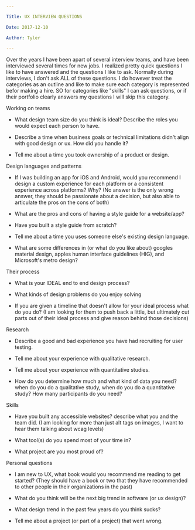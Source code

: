 ```yaml
---

Title: UX INTERVIEW QUESTIONS

Date: 2017-12-10

Author: Tyler

---
```


Over the years I have been apart of several interview teams, and have been interviewed several times for new jobs. I realized pretty quick questions I like to have answered and the questions I like to ask. Normally during interviews, I don\'t ask ALL of these questions. I do however treat the categories as an outline and like to make sure each category is represented befor making a hire. SO for categories like \"skills\" I can ask questions, or if their portfolio clearly answers my questions I will skip this category.

Working on teams

-   What design team size do you think is ideal? Describe the roles you would expect each person to have.

-   Describe a time when business goals or technical limitations didn\'t align with good design or ux. How did you handle it?

-   Tell me about a time you took ownership of a product or design.

Design languages and patterns

-   If I was building an app for iOS and Android, would you recommend I design a custom experience for each platform or a consistent experience across platforms? Why? (No answer is the only wrong answer, they should be passionate about a decision, but also able to articulate the pros on the cons of both)

-   What are the pros and cons of having a style guide for a website/app?

-   Have you built a style guide from scratch?

-   Tell me about a time you uses someone else\'s existing design language.

-   What are some differences in (or what do you like about) googles material design, apples human interface guidelines (HIG), and Microsoft\'s metro design?

Their process

-   What is your IDEAL end to end design process?

-   What kinds of design problems do you enjoy solving

-   If you are given a timeline that doesn\'t allow for your ideal process what do you do? (I am looking for them to push back a little, but ultimately cut parts out of their ideal process and give reason behind those decisions)

Research

-   Describe a good and bad experience you have had recruiting for user testing.

-   Tell me about your experience with qualitative research.

-   Tell me about your experience with quantitative studies.

-   How do you determine how much and what kind of data you need? when do you do a qualitative study, when do you do a quantitative study? How many participants do you need?

Skills

-   Have you built any accessible websites? describe what you and the team did. (I am looking for more than just alt tags on images, I want to hear them talking about wcag levels)

-   What tool(s) do you spend most of your time in?

-   What project are you most proud of?

Personal questions

-   I am new to UX, what book would you recommend me reading to get started? (They should have a book or two that they have recommended to other people in their organizations in the past)

-   What do you think will be the next big trend in software (or ux design)?

-   What design trend in the past few years do you think sucks?

-   Tell me about a project (or part of a project) that went wrong.